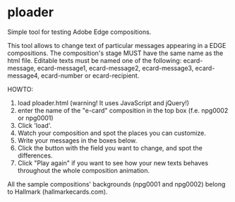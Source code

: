 # ploader
Simple tool for testing Adobe Edge compositions.

This tool allows to change text of particular messages appearing in a EDGE compositions.
The composition's stage MUST have the same name as the html file.
Editable texts must be named one of the following: ecard-message, ecard-message1, ecard-message2, ecard-message3, ecard-message4, ecard-number or ecard-recipient.

HOWTO:
1. load ploader.html (warning! It uses JavaScript and jQuery!)
2. enter the name of the "e-card" composition in the top box (f.e. npg0002 or npg0001)
3. Click 'load'.
4. Watch your composition and spot the places you can customize.
5. Write your messages in the boxes below.
6. Click the button with the field you want to change, and spot the differences.
7. Click "Play again" if you want to see how your new texts behaves throughout the whole composition animation.

All the sample compositions' backgrounds (npg0001 and npg0002) belong to Hallmark (hallmarkecards.com).
